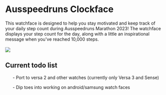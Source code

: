 <h1>Ausspeedruns Clockface</h1>
This watchface is designed to help you stay motivated and keep track of your daily step count during Ausspeedruns Marathon 2023!
The watchface displays your step count for the day, along with a little an inspirational message when you've reached 10,000 steps.<br>
<br>
<img src="https://user-images.githubusercontent.com/67038994/226874245-3f87ccce-e0f1-40a9-8e3e-07979f09046b.png"/>
<br>
<h2>Current todo list</h2>
<ul>- Port to versa 2 and other watches (currently only Versa 3 and Sense)</ul>
<ul>- Dip toes into working on android/samsung watch faces</ul>
